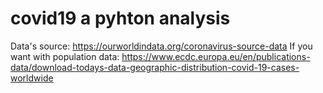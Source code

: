 # covid19 a pyhton analysis


Data's source: https://ourworldindata.org/coronavirus-source-data
If you want with population data: https://www.ecdc.europa.eu/en/publications-data/download-todays-data-geographic-distribution-covid-19-cases-worldwide
